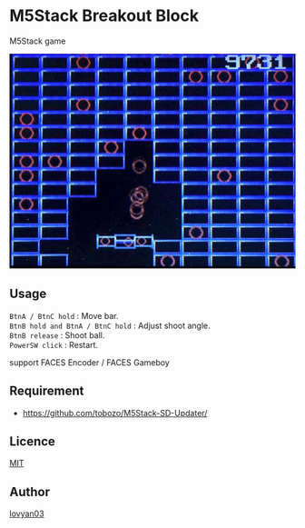 M5Stack Breakout Block
===

M5Stack game 
  
![image](https://github.com/lovyan03/M5Stack_BreakoutBlock/blob/master/image/img_001.jpg)  
  
## Usage
 `BtnA / BtnC hold` : Move bar.  
 `BtnB hold and BtnA / BtnC hold` : Adjust shoot angle.  
 `BtnB release` : Shoot ball.  
 `PowerSW click` : Restart.  
  
support FACES Encoder / FACES Gameboy
  
## Requirement

* https://github.com/tobozo/M5Stack-SD-Updater/  


## Licence

[MIT](https://github.com/lovyan03/M5Stack_BreakoutBlock/blob/master/LICENSE)  

## Author

[lovyan03](https://twitter.com/lovyan03)  
